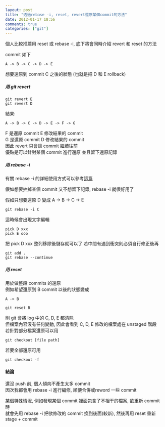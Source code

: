```yaml
---
layout: post
title: "透過rebase -i, reset, revert還原某個commit的方法"
date: 2012-01-17 18:56
comments: true
categories: ["git"]
---
```

個人比較推薦用 reset 或 rebase -i, 底下將會同時介紹 revert 和 reset 的方法

commit 如下  

```
A -> B -> C -> D -> E
```

想要還原到 commit C 之後的狀態 (也就是把 D 和 E rollback)

<!-- more -->

##### 用 git revert

```
git revert E
git revert D
```

結果:

```
A -> B -> C -> D -> E -> F -> G
```

F 是還原 commit E 修改結果的 commit  
G 是還原 commit D 修改結果的 commit  
因此 revert 只會讓 commit 繼續往前  
優點是可以針對某個 commit 進行還原 並且留下還原記錄

##### 用 rebase -i

有關 rebase -i 的詳細使用方式可以參考<a href="http://blog.yorkxin.org/2011/07/29/git-rebase/" target="_blank">這篇</a>  

假如想要抽掉某個 commit 又不想留下記錄, rebase -i 就很好用了  

假如只想要還原 D 變成 A -> B -> C -> E  

```
git rebase -i C
```

這時候會出現文字編輯

```
pick D xxx
pick E ooo
```

把 pick D xxx 整列移除後儲存就可以了
若中間有遇到衝突則必須自行修正後再

```
git add .
git rebase --continue
```

##### 用 reset

用於做整段 commits 的還原  
例如希望還原到 B commit  以後的狀態變成  

```
A -> B  
```

```
git reset B
```

則 git 會將 log 中的 C, D, E 都清除  
但檔案內容沒有任何變動, 因此會看到 C, D, E 修改的檔案處在 unstaged 階段  
若針對部分檔案還原可以用  

```
git checkout [file path]
```

若要全部還原可用

```
git checkout -f
```

#### 結論

還沒 push 前, 個人傾向不產生太多 commit  
因次我都會用 rebase -i 進行編修, 順便合併或reword 一些 commit

某個特殊情況, 例如發現某個 commit 裡面包含了不相干的檔案, 欲重新 commit 時  
就會先用 rebase -i 把欲修改的 commit 換到後面(較新), 然後再用 reset 重新 stage + commit
